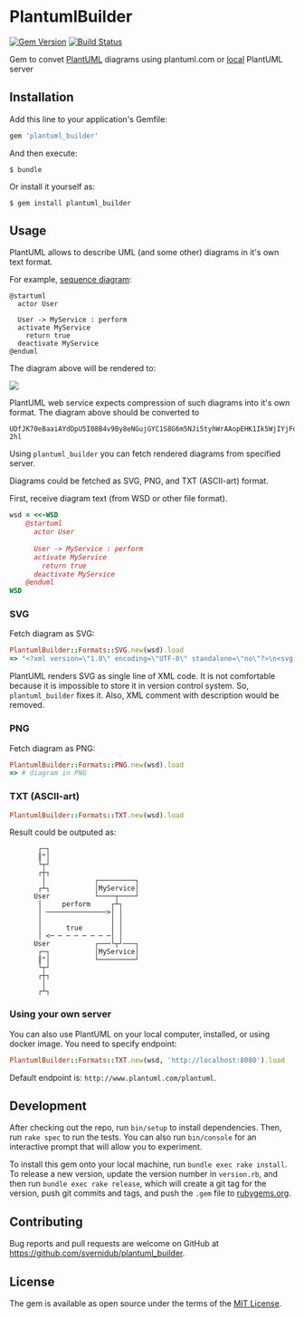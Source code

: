 # PlantumlBuilder

[![Gem Version](https://badge.fury.io/rb/plantuml_builder.svg)](https://badge.fury.io/rb/plantuml_builder)
[![Build Status](https://travis-ci.com/svernidub/plantuml_builder.svg?branch=master)](https://travis-ci.com/svernidub/plantuml_builder)

Gem to convet [PlantUML](http://plantuml.com) diagrams using plantuml.com or
[local](https://hub.docker.com/r/plantuml/plantuml-server/) PlantUML server

## Installation

Add this line to your application's Gemfile:

```ruby
gem 'plantuml_builder'
```

And then execute:

    $ bundle

Or install it yourself as:

    $ gem install plantuml_builder

## Usage

PlantUML allows to describe UML (and some other) diagrams in it's own text format.

For example, [sequence diagram](http://plantuml.com/sequence-diagram):
```wsd
@startuml
  actor User
  
  User -> MyService : perform
  activate MyService
    return true
  deactivate MyService
@enduml
```

The diagram above will be rendered to:

![](http://www.plantuml.com/plantuml/png/SoWkIImgAStDuL9GI4mkoIzI22rEBG9oW0Z4Kj2rK_2j34ujAijCJbMmKYX8BKhBByg5gCuiIon9HKXpAG11KMf9QL6UGabHAOYVaef5cKDgNWh8HW00)

PlantUML web service expects compression of such diagrams into
it's own format. The diagram above should be converted to

```
UDfJK70eBaaiAYdDpU5I08B4v9By8eNGujGYC1S8G6m5NJi5tyhWrAAopEHK1Ik5WjIYjFoYN9YEpBB4abI40gZEejIIqg8yXPAYKeX8IYfMfGwfUIaWsm5R-2hl
```

Using `plantuml_builder` you can fetch rendered diagrams from specified server.

Diagrams could be fetched as SVG, PNG, and TXT (ASCII-art) format.

First, receive diagram text (from WSD or other file format).

```ruby
wsd = <<-WSD
    @startuml
      actor User
      
      User -> MyService : perform
      activate MyService
        return true
      deactivate MyService
    @enduml
WSD
```

### SVG

Fetch diagram as SVG:

```ruby
PlantumlBuilder::Formats::SVG.new(wsd).load
=> "<?xml version=\"1.0\" encoding=\"UTF-8\" standalone=\"no\"?>\n<svg xmlns=\"http://www.w3.org/2000/svg\" xmlns:xlink=\"http://www.w3.org/1999/xlink\" contentScriptType=\"application/ecmascript\" contentStyleType=\"text/css\" height=\"251px\" preserveAspectRatio=\"none\" style=\"width:152px;height:251px;\" version=\"1.1\" viewBox=\"0 0 152 251\" width=\"152px\" zoomAndPan=\"magnify\">\n<defs>\n<filter height=\"300%\" id=\"fz1m93rvif4fb\" width=\"300%\" x=\"-1\" y=\"-1\">\n<feGaussianBlur result=\"blurOut\" stdDeviation=\"2.0\"/>\n<feColorMatrix in=\"blurOut\" result=\"blurOut2\" type=\"matrix\" values=\"0 0 0 0 0 0 0 0 0 0 0 0 0 0 0 0 0 0 .4 0\"/>\n<feOffset dx=\"4.0\" dy=\"4.0\" in=\"blurOut2\" result=\"blurOut3\"/>\n<feBlend in=\"SourceGraphic\" in2=\"blurOut3\" mode=\"normal\"/>\n</filter>\n</defs>\n<g>\n<rect fill=\"#FFFFFF\" filter=\"url(#fz1m93rvif4fb)\" height=\"29.1328\" style=\"stroke: #A80036; stroke-width: 1.0;\" width=\"10\" x=\"97\" y=\"117.4297\"/>\n<line style=\"stroke: #A80036; stroke-width: 1.0; stroke-dasharray: 5.0,5.0;\" x1=\"27\" x2=\"27\" y1=\"86.2969\" y2=\"164.5625\"/>\n<line style=\"stroke: #A80036; stroke-width: 1.0; stroke-dasharray: 5.0,5.0;\" x1=\"101.5\" x2=\"101.5\" y1=\"86.2969\" y2=\"164.5625\"/>\n<text fill=\"#000000\" font-family=\"sans-serif\" font-size=\"14\" lengthAdjust=\"spacingAndGlyphs\" textLength=\"32\" x=\"8\" y=\"82.9951\">\nUser</text>\n<ellipse cx=\"27\" cy=\"13\" fill=\"#FEFECE\" filter=\"url(#fz1m93rvif4fb)\" rx=\"8\" ry=\"8\" style=\"stroke: #A80036; stroke-width: 2.0;\"/>\n<path d=\"M27,21 L27,48 M14,29 L40,29 M27,48 L14,63 M27,48 L40,63 \" fill=\"none\" filter=\"url(#fz1m93rvif4fb)\" style=\"stroke: #A80036; stroke-width: 2.0;\"/>\n<text fill=\"#000000\" font-family=\"sans-serif\" font-size=\"14\" lengthAdjust=\"spacingAndGlyphs\" textLength=\"32\" x=\"8\" y=\"176.5576\">\nUser</text>\n<ellipse cx=\"27\" cy=\"189.8594\" fill=\"#FEFECE\" filter=\"url(#fz1m93rvif4fb)\" rx=\"8\" ry=\"8\" style=\"stroke: #A80036; stroke-width: 2.0;\"/>\n<path d=\"M27,197.8594 L27,224.8594 M14,205.8594 L40,205.8594 M27,224.8594 L14,239.8594 M27,224.8594 L40,239.8594 \" fill=\"none\" filter=\"url(#fz1m93rvif4fb)\" style=\"stroke: #A80036; stroke-width: 2.0;\"/>\n<rect fill=\"#FEFECE\" filter=\"url(#fz1m93rvif4fb)\" height=\"30.2969\" style=\"stroke: #A80036; stroke-width: 1.5;\" width=\"83\" x=\"58.5\" y=\"51\"/>\n<text fill=\"#000000\" font-family=\"sans-serif\" font-size=\"14\" lengthAdjust=\"spacingAndGlyphs\" textLength=\"69\" x=\"65.5\" y=\"70.9951\">\nMyService</text>\n<rect fill=\"#FEFECE\" filter=\"url(#fz1m93rvif4fb)\" height=\"30.2969\" style=\"stroke: #A80036; stroke-width: 1.5;\" width=\"83\" x=\"58.5\" y=\"163.5625\"/>\n<text fill=\"#000000\" font-family=\"sans-serif\" font-size=\"14\" lengthAdjust=\"spacingAndGlyphs\" textLength=\"69\" x=\"65.5\" y=\"183.5576\">\nMyService</text>\n<rect fill=\"#FFFFFF\" filter=\"url(#fz1m93rvif4fb)\" height=\"29.1328\" style=\"stroke: #A80036; stroke-width: 1.0;\" width=\"10\" x=\"97\" y=\"117.4297\"/>\n<polygon fill=\"#A80036\" points=\"85,113.4297,95,117.4297,85,121.4297,89,117.4297\" style=\"stroke: #A80036; stroke-width: 1.0;\"/>\n<line style=\"stroke: #A80036; stroke-width: 1.0;\" x1=\"27\" x2=\"91\" y1=\"117.4297\" y2=\"117.4297\"/>\n<text fill=\"#000000\" font-family=\"sans-serif\" font-size=\"13\" lengthAdjust=\"spacingAndGlyphs\" textLength=\"51\" x=\"34\" y=\"112.3638\">\nperform</text>\n<polygon fill=\"#A80036\" points=\"38,142.5625,28,146.5625,38,150.5625,34,146.5625\" style=\"stroke: #A80036; stroke-width: 1.0;\"/>\n<line style=\"stroke: #A80036; stroke-width: 1.0; stroke-dasharray: 2.0,2.0;\" x1=\"32\" x2=\"101\" y1=\"146.5625\" y2=\"146.5625\"/>\n<text fill=\"#000000\" font-family=\"sans-serif\" font-size=\"13\" lengthAdjust=\"spacingAndGlyphs\" textLength=\"26\" x=\"44\" y=\"141.4966\">\ntrue</text>\n\n</g>\n</svg"
```

PlantUML renders SVG as single line of XML code. It is not comfortable because it is impossible
to store it in version control system. So, `plantuml_builder` fixes it.
Also, XML comment with description would be removed.


### PNG

Fetch diagram as PNG:
```ruby
PlantumlBuilder::Formats::PNG.new(wsd).load
=> # diagram in PNG
```

### TXT (ASCII-art)

```ruby
PlantumlBuilder::Formats::TXT.new(wsd).load
```
Result could be outputed as:

```
       ┌─┐                      
       ║"│                      
       └┬┘                      
       ┌┼┐                      
        │            ┌─────────┐
       ┌┴┐           │MyService│
      User           └────┬────┘
       │     perform     ┌┴┐    
       │ ───────────────>│ │    
       │                 │ │    
       │      true       │ │    
       │ <─ ─ ─ ─ ─ ─ ─ ─│ │    
      User           ┌───└┬┘───┐
       ┌─┐           │MyService│
       ║"│           └─────────┘
       └┬┘                      
       ┌┼┐                      
        │                       
       ┌┴┐
```

### Using your own server

You can also use PlantUML on your local computer, installed, or using docker image.
You need to specify endpoint:

```ruby
PlantumlBuilder::Formats::TXT.new(wsd, 'http://localhost:8080').load
```

Default endpoint is: `http://www.plantuml.com/plantuml`.

## Development

After checking out the repo, run `bin/setup` to install dependencies. Then, run `rake spec` to run the tests. You can also run `bin/console` for an interactive prompt that will allow you to experiment.

To install this gem onto your local machine, run `bundle exec rake install`. To release a new version, update the version number in `version.rb`, and then run `bundle exec rake release`, which will create a git tag for the version, push git commits and tags, and push the `.gem` file to [rubygems.org](https://rubygems.org).

## Contributing

Bug reports and pull requests are welcome on GitHub at https://github.com/svernidub/plantuml_builder.


## License

The gem is available as open source under the terms of the [MIT License](http://opensource.org/licenses/MIT).

